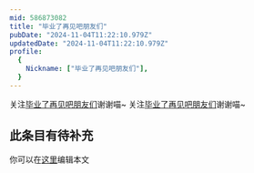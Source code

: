 ```yaml
---
mid: 586873082
title: "毕业了再见吧朋友们"
pubDate: "2024-11-04T11:22:10.979Z"
updatedDate: "2024-11-04T11:22:10.979Z"
profile:
  {
    Nickname: ["毕业了再见吧朋友们"],
  }
---
```


关注[毕业了再见吧朋友们](https://space.bilibili.com/586873082)谢谢喵~ 关注[毕业了再见吧朋友们](https://space.bilibili.com/586873082)谢谢喵~

## 此条目有待补充
你可以在[这里](https://github.com/Yuhanawa/VTuber.ICU/edit/master/src/content/v/毕业了再见吧朋友们/index.md)编辑本文
